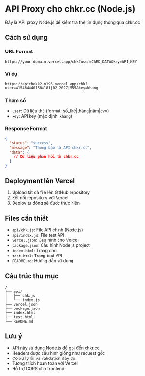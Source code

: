 # API Proxy cho chkr.cc (Node.js)

Đây là API proxy Node.js để kiểm tra thẻ tín dụng thông qua chkr.cc

## Cách sử dụng

### URL Format
```
https://your-domain.vercel.app/chk?user=CARD_DATA&key=API_KEY
```

### Ví dụ
```
https://apichekk2-n195.vercel.app/chk?user=4154644401584181|02|2027|555&key=khang
```

### Tham số
- `user`: Dữ liệu thẻ (format: số_thẻ|tháng|năm|cvv)
- `key`: API key (mặc định: `khang`)

### Response Format
```json
{
  "status": "success",
  "message": "Thông báo từ API chkr.cc",
  "data": {
    // Dữ liệu phản hồi từ chkr.cc
  }
}
```

## Deployment lên Vercel

1. Upload tất cả file lên GitHub repository
2. Kết nối repository với Vercel
3. Deploy tự động sẽ được thực hiện

## Files cần thiết
- `api/chk.js`: File API chính (Node.js)
- `api/index.js`: File test API
- `vercel.json`: Cấu hình cho Vercel
- `package.json`: Cấu hình Node.js project
- `index.html`: Trang chủ
- `test.html`: Trang test API
- `README.md`: Hướng dẫn sử dụng

## Cấu trúc thư mục
```
/
├── api/
│   ├── chk.js
│   └── index.js
├── vercel.json
├── package.json
├── index.html
├── test.html
└── README.md
```

## Lưu ý
- API này sử dụng Node.js để gọi đến chkr.cc
- Headers được cấu hình giống như request gốc
- Có xử lý lỗi và validation đầy đủ
- Tương thích hoàn toàn với Vercel
- Hỗ trợ CORS cho frontend 